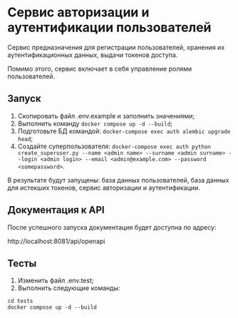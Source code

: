 # Сервис авторизации и аутентификации пользователей

Сервис предназначения для регистрации пользователей, хранения их аутентификационных данных, выдачи токенов доступа.

Помимо этого, сервис включает в себя управление ролями пользователей.

## Запуск

1. Скопировать файл .env.example и заполнить значениями;
1. Выполнить команду `docker compose up -d --build`;
1. Подготовьте БД командой: `docker-compose exec auth alembic upgrade head`;
1. Создайте суперпользователя: `docker-compose exec auth python create_superuser.py --name <admin name> --surname <admin surname> --login <admin login> --email <admin@example.com> --password <somepassword>`. 

В результате будут запущены: база данных пользователей, база данных для истекших токенов, сервис авторизации и аутентификации.

## Документация к API

После успешного запуска документация будет доступна по адресу: 

http://localhost:8081/api/openapi


## Тесты

1. Изменить файл .env.test;
2. Выполнить следующие команды:

```
cd tests
docker compose up -d --build
```

